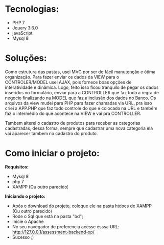 
# Tecnologias:
- PHP 7
- Jquery 3.6.0
- javaScript 
- Mysql 8

# Soluções:
Como estrutura das pastas, usei MVC por ser de fácil manutenção e ótima organização.
Para fazer enviar os dados da VIEW para o CONTROLER/MODEL usei AJAX, pois fornece boas opções de interatividade e dinâmica. 
Logo, feito isso ficou tranquilo de pegar os dados inseridos no formulário, enviar para a CONTROLLER que faz toda a regra de negocio
finalizando na MODEL que faz a inclusão dos dados no Banco. 
Os arquivos da view mudei para PHP para fazer chamadas via URL, pra isso criei a APP.PHP que faz todo controle do que é colocado na URL e também faz o intermédio do que acontece na VIEW e vai pra CONTROLLER.

Tambem alterei o cadastro de produtos para receber as categorias cadastradas, dessa forma, sempre que cadastrar uma nova categoria
ela vai aparecer tambem no cadastro do produto.

# Como iniciar o projeto:
**Requisitos:**
- Mysql 8
- php 7
- XAMPP (Ou outro parecido)

**Iniciando o projeto:**
- Após o download do projeto, coloque ele na pasta htdocs do XAMPP (Ou outro parecido)
- Rode o Sql que está na pasta "bd";
- Inicie o Apache
- No seu navegador de preferencia acesse esssa URL: http://127.0.0.1/assessment-backend-xp/
- Sucesso ;)

